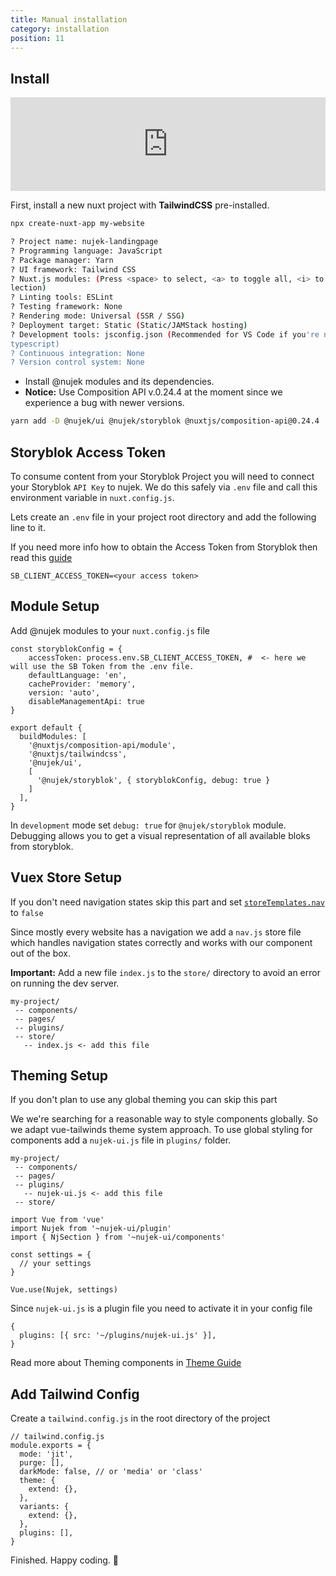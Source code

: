 ```yaml
---
title: Manual installation
category: installation
position: 11
---
```


## Install


<iframe src="https://drive.google.com/file/d/1R6X9NZKDRlcPyIzvnXdyDGoq1dD-XTfG/preview" frameborder="0" style="overflow:hidden;width:100%" width="100%"></iframe>

First, install a new nuxt project with **TailwindCSS** pre-installed.

```bash
npx create-nuxt-app my-website

? Project name: nujek-landingpage
? Programming language: JavaScript
? Package manager: Yarn
? UI framework: Tailwind CSS
? Nuxt.js modules: (Press <space> to select, <a> to toggle all, <i> to invert se
lection)
? Linting tools: ESLint
? Testing framework: None
? Rendering mode: Universal (SSR / SSG)
? Deployment target: Static (Static/JAMStack hosting)
? Development tools: jsconfig.json (Recommended for VS Code if you're not using
typescript)
? Continuous integration: None
? Version control system: None
```

* Install @nujek modules and its dependencies. 
* **Notice:** Use Composition API v.0.24.4 at the moment since we experience a bug with newer versions.

```bash
yarn add -D @nujek/ui @nujek/storyblok @nuxtjs/composition-api@0.24.4
```

## Storyblok Access Token 

To consume content from your Storyblok Project you will need to connect your Storyblok `API Key` to nujek. We do this safely via `.env` file and call this environment variable in `nuxt.config.js`.

Lets create an `.env` file in your project root directory and add the following line to it. 

If you need more info how to obtain the Access Token from Storyblok then read this [guide](/connect-storyblok)

```bash[.env]
SB_CLIENT_ACCESS_TOKEN=<your access token>
```

## Module Setup

Add @nujek modules to your `nuxt.config.js` file

```js[nuxt.config.js]
const storyblokConfig = {
    accessToken: process.env.SB_CLIENT_ACCESS_TOKEN, #  <- here we will use the SB Token from the .env file.
    defaultLanguage: 'en',
    cacheProvider: 'memory',
    version: 'auto',
    disableManagementApi: true
}

export default {
  buildModules: [
    '@nuxtjs/composition-api/module',
    '@nuxtjs/tailwindcss',
    '@nujek/ui',
    [
      '@nujek/storyblok', { storyblokConfig, debug: true }
    ]
  ],
}
```

<alert>
In <code>development</code> mode set <code>debug: true</code> for <code>@nujek/storyblok</code> module. Debugging allows you to get a visual representation of all available bloks from storyblok.
</alert>

## Vuex Store Setup

<alert>If you don't need navigation states skip this part and set <code>[storeTemplates.nav](/guides/options#storetemplatesnav) </code> to <code>false</code></alert>

Since mostly every website has a navigation we add a `nav.js` store file which handles navigation states correctly and works with our [<NjNav>](/nujek-ui/nj-nav) component out of the box. 

**Important:** Add a new file `index.js` to the `store/` directory to avoid an error on running the dev server.

```
my-project/
 -- components/
 -- pages/
 -- plugins/
 -- store/
   -- index.js <- add this file
```

## Theming Setup

<alert>If you don't plan to use any global theming you can skip this part</alert>

We we're searching for a reasonable way to style components globally. So we adapt vue-tailwinds theme system approach. To use global styling for components add a `nujek-ui.js` file in `plugins/` folder.

```
my-project/
 -- components/
 -- pages/
 -- plugins/
   -- nujek-ui.js <- add this file
 -- store/
```

```js[plugins/nujek-ui.js]
import Vue from 'vue'
import Nujek from '~nujek-ui/plugin'
import { NjSection } from '~nujek-ui/components'

const settings = {
  // your settings
}

Vue.use(Nujek, settings)
```

Since `nujek-ui.js` is a plugin file you need to activate it in your config file

```[nuxt.config.js]
{
  plugins: [{ src: '~/plugins/nujek-ui.js' }],
}
```
Read more about Theming components in [Theme Guide](/guides/theme)

## Add Tailwind Config

Create a `tailwind.config.js` in the root directory of the project 

```
// tailwind.config.js
module.exports = {
  mode: 'jit',
  purge: [],
  darkMode: false, // or 'media' or 'class'
  theme: {
    extend: {},
  },
  variants: {
    extend: {},
  },
  plugins: [],
}
```


Finished. Happy coding. 🎉
